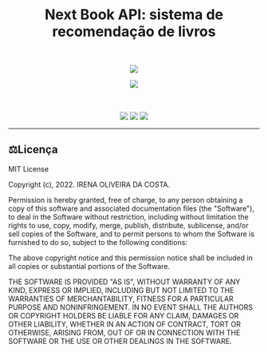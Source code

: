 <h1 align="center">Next Book API: sistema de recomendação de livros</h1>
<br>
<p align="center"><img src="http://img.shields.io/static/v1?label=STATUS&message=EM%20DESENVOLVIMENTO&color=GREEN&style=for-the-badge"/></p>
</p>
<div align="center">
<img src="https://github.com/irenacosta/nextbook-api/blob/main/img/NextBook.jpg" />
</div>
<br>
<br>
<p align="center"> <img src="https://img.shields.io/badge/python-3670A0?style=for-the-badge&logo=python&logoColor=ffdd54"/> <img src="https://img.shields.io/badge/flask-%23000.svg?style=for-the-badge&logo=flask&logoColor=white"> <img src="https://img.shields.io/badge/jupyter-%23FA0F00.svg?style=for-the-badge&logo=jupyter&logoColor=white">
</p>

<hr>

## ⚖️Licença
MIT License

Copyright (c), 2022. IRENA OLIVEIRA DA COSTA.

Permission is hereby granted, free of charge, to any person obtaining a copy of this software and associated documentation files (the "Software"), to deal
in the Software without restriction, including without limitation the rights to use, copy, modify, merge, publish, distribute, sublicense, and/or sell
copies of the Software, and to permit persons to whom the Software is furnished to do so, subject to the following conditions:

The above copyright notice and this permission notice shall be included in all copies or substantial portions of the Software.

THE SOFTWARE IS PROVIDED "AS IS", WITHOUT WARRANTY OF ANY KIND, EXPRESS OR IMPLIED, INCLUDING BUT NOT LIMITED TO THE WARRANTIES OF MERCHANTABILITY,
FITNESS FOR A PARTICULAR PURPOSE AND NONINFRINGEMENT. IN NO EVENT SHALL THE AUTHORS OR COPYRIGHT HOLDERS BE LIABLE FOR ANY CLAIM, DAMAGES OR OTHER
LIABILITY, WHETHER IN AN ACTION OF CONTRACT, TORT OR OTHERWISE, ARISING FROM, OUT OF OR IN CONNECTION WITH THE SOFTWARE OR THE USE OR OTHER DEALINGS IN THE
SOFTWARE.

<br>
